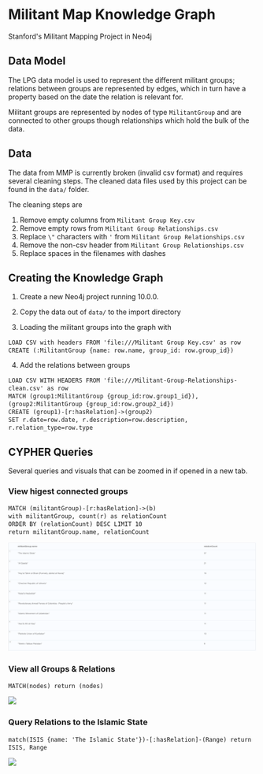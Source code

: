 # Militant Map Knowledge Graph

Stanford's Militant Mapping Project in Neo4j

## Data Model

The LPG data model is used to represent the different militant groups; relations between groups are represented by edges, which in turn have a property based on the date the relation is relevant for.

Militant groups are represented by nodes of type `MilitantGroup` and are connected to other groups though relationships which hold the bulk of the data.

## Data

The data from MMP is currently broken (invalid csv format) and requires several cleaning steps. The cleaned data files used by this project can be found in the `data/` folder.

The cleaning steps are

1. Remove empty columns from `Militant Group Key.csv`
2. Remove empty rows from `Militant Group Relationships.csv`
3. Replace `\"` characters with `'` from `Militant Group Relationships.csv`
4. Remove the non-csv header from `Militant Group Relationships.csv`
5. Replace spaces in the filenames with dashes

## Creating the Knowledge Graph

1. Create a new Neo4j project running 10.0.0.
2. Copy the data out of `data/` to the import directory

3. Loading the militant groups into the graph with

```CYPHER
LOAD CSV with headers FROM 'file:///Militant Group Key.csv' as row
CREATE (:MilitantGroup {name: row.name, group_id: row.group_id})
```

4. Add the relations between groups

```CYPHER
LOAD CSV WITH HEADERS FROM 'file:///Militant-Group-Relationships-clean.csv' as row
MATCH (group1:MilitantGroup {group_id:row.group1_id}), (group2:MilitantGroup {group_id:row.group2_id})
CREATE (group1)-[r:hasRelation]->(group2)
SET r.date=row.date, r.description=row.description, r.relation_type=row.type
```

## CYPHER Queries

Several queries and visuals that can be zoomed in if opened in a new tab.

### View higest connected groups

```CYPHER
MATCH (militantGroup)-[r:hasRelation]->(b)
with militantGroup, count(r) as relationCount
ORDER BY (relationCount) DESC LIMIT 10
return militantGroup.name, relationCount
```
<img src="images/most-connected.png"  width="550">


### View all Groups & Relations

```CYPHER
MATCH(nodes) return (nodes)
```

<img src="images/full-graph.svg"  width="550">

### Query Relations to the Islamic State

```CYPHER
match(ISIS {name: 'The Islamic State'})-[:hasRelation]-(Range) return ISIS, Range
```

<img src="images/islamic-state.svg" width="550">
